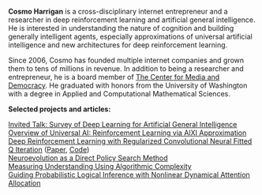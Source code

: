 **Cosmo Harrigan** is a cross-disciplinary internet entrepreneur and a researcher in deep reinforcement learning and artificial general intelligence. He is interested in understanding the nature of cognition and building generally intelligent agents, especially approximations of universal artificial intelligence and new architectures for deep reinforcement learning.

Since 2006, Cosmo has founded multiple internet companies and grown them to tens of millions in revenue. In addition to being a researcher and entrepreneur, he is a board member of [The Center for Media and Democracy](http://prwatch.org/). He graduated with honors from the University of Washington with a degree in Applied and Computational Mathematical Sciences. 

<div class="github-card" data-github="cosmoharrigan" data-width="400" data-height="150" data-theme="default"></div>
<script src="//cdn.jsdelivr.net/github-cards/latest/widget.js"></script>

**Selected projects and articles:**  
<div class="github-card" data-github="cosmoharrigan/neuroevolution" data-width="400" data-height="" data-theme="default"></div>
<script src="//cdn.jsdelivr.net/github-cards/latest/widget.js"></script>

[Invited Talk: Survey of Deep Learning for Artificial General Intelligence](deep-learning-for-agi.pdf)
[Overview of Universal AI: Reinforcement Learning via AIXI Approximation](universal-ai.pdf)  
[Deep Reinforcement Learning with Regularized Convolutional Neural Fitted Q Iteration](papers/rc-nfq.pdf) ([Paper](papers/rc-nfq.pdf), [Code](https://github.com/cosmoharrigan/rc-nfq))  
[Neuroevolution as a Direct Policy Search Method](https://github.com/cosmoharrigan/neuroevolution)  
[Measuring Understanding Using Algorithmic Complexity](essays/measuring-understanding-complexity.html)  
[Guiding Probabilistic Logical Inference with Nonlinear Dynamical Attention Allocation](https://link.springer.com/chapter/10.1007/978-3-319-09274-4_24)
